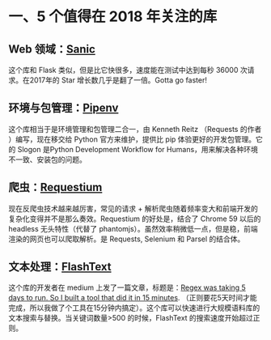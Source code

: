 # 一、5 个值得在 2018 年关注的库

## Web 领域：[Sanic](https://github.com/channelcat/sanic)
这个库和 Flask 类似，但是比它快很多，速度能在测试中达到每秒 36000 次请求。在2017年的 Star 增长数几乎是翻了一倍。Gotta go faster!

## 环境与包管理：[Pipenv](https://github.com/pypa/pipenv)
这个库相当于是环境管理和包管理二合一，由 Kenneth Reitz （Requests 的作者 ）编写，现在移交给 Python 官方来维护，提供比 pip 体验更好的开发包管理。它的 Slogon 是Python Development Workflow for Humans，用来解决各种环境不一致、安装包的问题。

## 爬虫：[Requestium](https://github.com/tryolabs/requestium)

现在反爬虫技术越来越厉害，常见的请求 + 解析爬虫随着频率变大和前端开发的复杂化变得并不是那么奏效。Requestium 的好处是，结合了 Chrome 59 以后的 headless 无头特性（代替了 phantomjs）。虽然效率稍微低一点，但是稳，前端渲染的网页也可以爬取解析。是 Requests, Selenium 和 Parsel 的结合体。

## 文本处理：[FlashText](https://github.com/vi3k6i5/flashtext)
这个库的开发者在 medium 上发了一篇文章，标题是：[Regex was taking 5 days to run. So I built a tool that did it in 15 minutes](https://medium.freecodecamp.org/regex-was-taking-5-days-flashtext-does-it-in-15-minutes-55f04411025f). （正则要花5天时间才能完成，所以我做了个工具在15分钟内搞定）。这个库可以快速进行大规模语料库的文本搜索与替换。当关键词数量>500 的时候，FlashText 的搜索速度开始超过正则。



